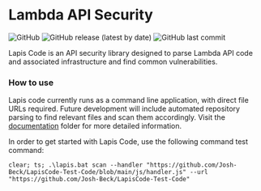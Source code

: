 # Lambda API Security 

![GitHub](https://img.shields.io/github/license/Josh-Beck/LapisCode?color=green&style=for-the-badge)
![GitHub release (latest by date)](https://img.shields.io/github/v/release/Josh-Beck/LapisCode?style=for-the-badge)
![GitHub last commit](https://img.shields.io/github/last-commit/Josh-Beck/LapisCode?logo=github&style=for-the-badge)


Lapis Code is an API security library designed to parse Lambda API code and associated infrastructure and find common vulnerabilities.

### How to use
Lapis code currently runs as a command line application, with direct file URLs required. Future development will include automated repository parsing to find relevant files and scan them accordingly. Visit the [documentation](https://github.com/Josh-Beck/LapisCode/tree/main/documentation) folder for more detailed information.

In order to get started with Lapis Code, use the following command test command:

```
clear; ts; .\lapis.bat scan --handler "https://github.com/Josh-Beck/LapisCode-Test-Code/blob/main/js/handler.js" --url "https://github.com/Josh-Beck/LapisCode-Test-Code"
```

